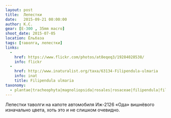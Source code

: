 ```yaml
---
layout: post
title:  Лепестки
date:   2015-09-21 00:00:00
author: К.С.
gear: [E-300 , 35mm macro]
shoot_date: 2015-07-05
location: Ёльбаза
tags: [таволга, лепестки]
links:
  -
    href: https://www.flickr.com/photos/at8eqeq3/19284028538/
    info: flickr
  -
    href: http://www.inaturalist.org/taxa/63134-Filipendula-ulmaria
    info: inat
    title: Filipendula ulmaria
taxonomy:
  - plantae|tracheophyta|magnoliopsida|rosales|rosaceae|filipendula|filipendula ulmaria
---
```


Лепестки таволги на капоте автомобиля Иж-2126 «Ода» вишнёвого изначально цвета, хоть это и не слишком очевидно.
